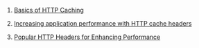 1. [Basics of HTTP Caching](https://developers.google.com/web/fundamentals/performance/optimizing-content-efficiency/http-caching)

2. [Increasing application performance with HTTP cache headers](
https://devcenter.heroku.com/articles/increasing-application-performance-with-http-cache-headers)

3. [Popular HTTP Headers for Enhancing Performance](https://www.keycdn.com/blog/http-headers)
